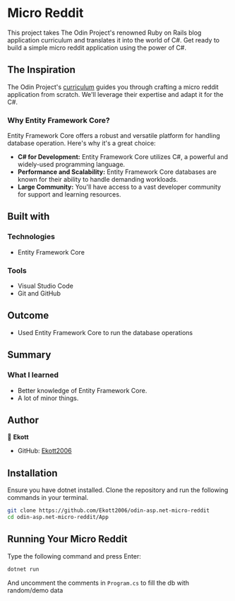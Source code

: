 # Micro Reddit

This project takes The Odin Project's renowned Ruby on Rails blog application curriculum and translates it into the world of C#. Get ready to build a simple micro reddit application using the power of C#.

## The Inspiration

The Odin Project's [curriculum](https://www.theodinproject.com/lessons/ruby-on-rails-micro-reddit) guides you through crafting a micro reddit application from scratch. We'll leverage their expertise and adapt it for the C#.

### Why Entity Framework Core?

Entity Framework Core offers a robust and versatile platform for handling database operation. Here's why it's a great choice:

* **C# for Development:**  Entity Framework Core utilizes C#, a powerful and widely-used programming language.
* **Performance and Scalability:**  Entity Framework Core databases are known for their ability to handle demanding workloads.
* **Large Community:**  You'll have access to a vast developer community for support and learning resources.

## Built with

### Technologies

* Entity Framework Core

### Tools

* Visual Studio Code
* Git and GitHub

## Outcome

* Used Entity Framework Core to run the database operations

## Summary

### What I learned

* Better knowledge of Entity Framework Core.
* A lot of minor things.

## Author

👤 **Ekott**

* GitHub: [Ekott2006](https://github.com/Ekott2006)

## Installation

Ensure you have dotnet installed. Clone the repository and run the following commands in your terminal.

```bash
git clone https://github.com/Ekott2006/odin-asp.net-micro-reddit
cd odin-asp.net-micro-reddit/App
```

## Running Your Micro Reddit
  
Type the following command and press Enter:

```bash
dotnet run
```

And uncomment the comments in ```Program.cs``` to fill the db with random/demo data
